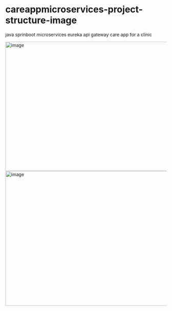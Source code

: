 # careappmicroservices-project-structure-image
java sprinboot microservices eureka api gateway care app for a clinic

<img width="667" height="403" alt="image" src="https://github.com/user-attachments/assets/f837b1d1-822b-48e7-a39b-f68e27e6e713" />

<img width="871" height="420" alt="image" src="https://github.com/user-attachments/assets/a7b96367-3b3f-4493-bc10-b72341cc7bb2" />

